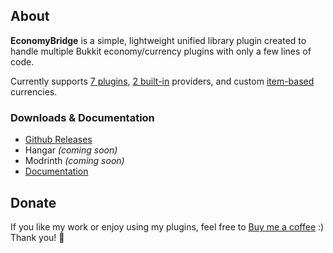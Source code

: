 ## About
**EconomyBridge** is a simple, lightweight unified library plugin created to handle multiple Bukkit economy/currency plugins with only a few lines of code.

Currently supports [7 plugins](https://nightexpressdev.com/economy-bridge/currencies/), [2 built-in](https://nightexpressdev.com/economy-bridge/currencies/) providers, and custom [item-based](https://nightexpressdev.com/economy-bridge/configuration/items/) currencies.

### Downloads & Documentation
- [Github Releases](https://github.com/nulli0n/economy-bridge/releases)
- Hangar *(coming soon)*
- Modrinth *(coming soon)*
- [Documentation](https://nightexpressdev.com/economy-bridge/)

## Donate
If you like my work or enjoy using my plugins, feel free to [Buy me a coffee](https://ko-fi.com/nightexpress) :) Thank you! 🧡
